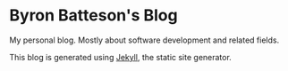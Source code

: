 # Byron Batteson's Blog

My personal blog. Mostly about software development and related fields.

This blog is generated using [Jekyll](https://docs.github.com/en/pages/setting-up-a-github-pages-site-with-jekyll), the static site generator.
